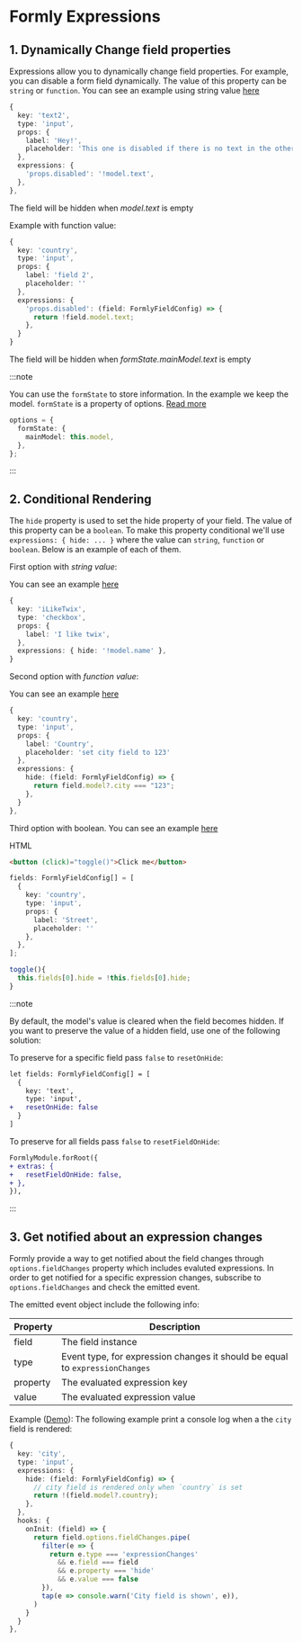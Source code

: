 # Formly Expressions

## 1. Dynamically Change field properties

Expressions allow you to dynamically change field properties.
For example, you can disable a form field dynamically. The value of this property can be `string` or `function`.
You can see an example using string value [here](https://stackblitz.com/edit/angular-formly-eehxjb?file=app/app.component.ts)

```typescript
{
  key: 'text2',
  type: 'input',
  props: {
    label: 'Hey!',
    placeholder: 'This one is disabled if there is no text in the other input',
  },
  expressions: {
    'props.disabled': '!model.text',
  },
},
```
The field will be hidden when *model.text* is empty

Example with function value:

```typescript
{
  key: 'country',
  type: 'input',
  props: {
    label: 'field 2',
    placeholder: ''
  },
  expressions: {
    'props.disabled': (field: FormlyFieldConfig) => {
      return !field.model.text;
    },
  }
}
```

The field will be hidden when *formState.mainModel.text* is empty

:::note

You can use the `formState` to store information. In the example we keep the model. `formState` is a property of options. [Read more](https://formly.dev/examples/form-options/form-state)

```typescript
options = {
  formState: {
    mainModel: this.model,
  },
};
```

:::

## 2. Conditional Rendering

The `hide` property is used to set the hide property of your field. The value of this property can be a `boolean`. To make this property conditional we'll use `expressions: { hide: ... }` where the value can  `string`, `function` or `boolean`. Below is an example of each of them.

First option with *string value*:

You can see an example [here](https://stackblitz.com/edit/angular-formly-f79kb3?file=app/app.component.ts)
```typescript
{
  key: 'iLikeTwix',
  type: 'checkbox',
  props: {
    label: 'I like twix',
  },
  expressions: { hide: '!model.name' },
}
```
Second option with *function value*:

You can see an example [here](https://stackblitz.com/edit/angular-formly-ndfcmz?file=app/app.component.ts)

```typescript
{
  key: 'country',
  type: 'input',
  props: {
    label: 'Country',
    placeholder: 'set city field to 123'
  },
  expressions: {
    hide: (field: FormlyFieldConfig) => {
      return field.model?.city === "123";
    },
  }
},
```

Third option with boolean. You can see an example [here](https://stackblitz.com/edit/angular-formly-dpyzb9?file=app/app.component.ts)

HTML
```html
<button (click)="toggle()">Click me</button>
```

```typescript
fields: FormlyFieldConfig[] = [
  {
    key: 'country',
    type: 'input',
    props: {
      label: 'Street',
      placeholder: ''
    },
  },
];

toggle(){
  this.fields[0].hide = !this.fields[0].hide;
}
```

:::note

By default, the model's value is cleared when the field becomes hidden. If you want to preserve the value of a hidden field, use one of the following solution: 

To preserve for a specific field pass `false` to `resetOnHide`:
```patch
let fields: FormlyFieldConfig[] = [
  {
    key: 'text',
    type: 'input',
+   resetOnHide: false
  }
]
```

To preserve for all fields pass `false` to `resetFieldOnHide`:
```patch
FormlyModule.forRoot({
+ extras: {
+   resetFieldOnHide: false,
+ },
}),
```

:::

## 3. Get notified about an expression changes


Formly provide a way to get notified about the field changes through `options.fieldChanges` property which includes evaluted expressions. In order to get notified for a specific expression changes, subscribe to `options.fieldChanges` and check the emitted event.

The emitted event object include the following info:

| Property | Description                    |
| -------- | ------------------------------ |
| field    | The field instance             |
| type     | Event type, for expression changes it should be equal to `expressionChanges` |
| property | The evaluated expression key   |
| value    | The evaluated expression value |

Example ([Demo](https://stackblitz.com/edit/angular-yobrug?file=src/app/app.component.ts)): The following example print a console log when a the `city` field is rendered:

```typescript
{
  key: 'city',
  type: 'input',
  expressions: {
    hide: (field: FormlyFieldConfig) => {
      // city field is rendered only when `country` is set
      return !(field.model?.country);
    },
  },
  hooks: {
    onInit: (field) => {
      return field.options.fieldChanges.pipe(
        filter(e => {
          return e.type === 'expressionChanges'
            && e.field === field
            && e.property === 'hide'
            && e.value === false
        }),
        tap(e => console.warn('City field is shown', e)),
      )
    }
  }
},
```
